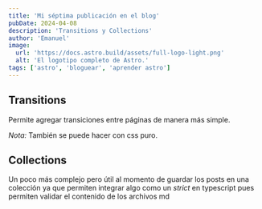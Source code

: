 ```yaml
---
title: 'Mi séptima publicación en el blog'
pubDate: 2024-04-08
description: 'Transitions y Collections'
author: 'Emanuel'
image:
  url: 'https://docs.astro.build/assets/full-logo-light.png'
  alt: 'El logotipo completo de Astro.'
tags: ['astro', 'bloguear', 'aprender astro']
---
```


## Transitions

Permite agregar transiciones entre páginas de manera más simple. 

_Nota:_ También se puede hacer con css puro.

## Collections

Un poco más complejo pero útil al momento de guardar los posts en una colección ya que permiten integrar algo como un _strict_ en typescript pues permiten validar el contenido de los archivos md 